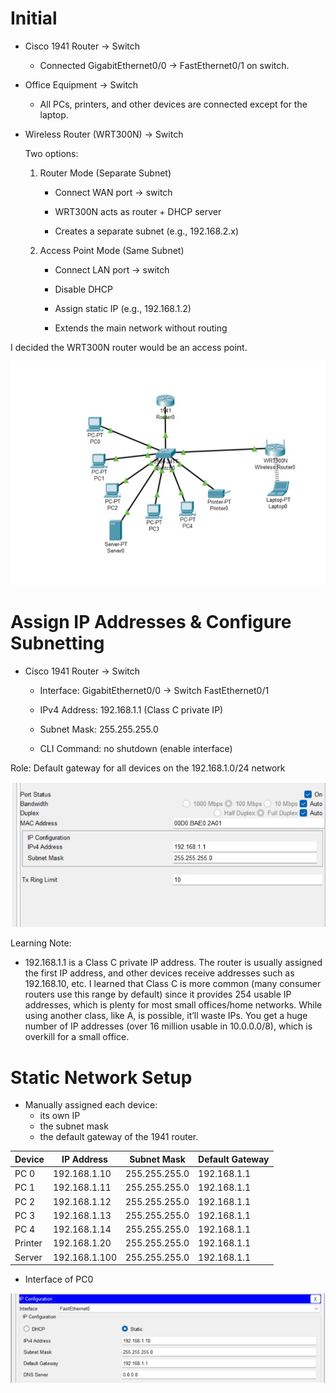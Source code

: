 # Initial

- Cisco 1941 Router → Switch
    - Connected GigabitEthernet0/0 → FastEthernet0/1 on switch.

- Office Equipment → Switch
    - All PCs, printers, and other devices are connected except for the laptop.

- Wireless Router (WRT300N) → Switch

    Two options:

  1. Router Mode (Separate Subnet)

        - Connect WAN port → switch

        - WRT300N acts as router + DHCP server

        - Creates a separate subnet (e.g., 192.168.2.x)

    2. Access Point Mode (Same Subnet) 

        - Connect LAN port → switch

       - Disable DHCP
    
       - Assign static IP (e.g., 192.168.1.2)

       - Extends the main network without routing

I decided the WRT300N router would be an access point. 

![Logical topology](images/image1.jpg)


# Assign IP Addresses & Configure Subnetting

- Cisco 1941 Router → Switch

    - Interface: GigabitEthernet0/0 → Switch FastEthernet0/1

    - IPv4 Address: 192.168.1.1 (Class C private IP)

    - Subnet Mask: 255.255.255.0

    - CLI Command: no shutdown (enable interface)

Role: Default gateway for all devices on the 192.168.1.0/24 network

![1941 Router](images/image2.jpg)

Learning Note:
- 192.168.1.1 is a Class C private IP address. The router is usually assigned the first IP address, and other devices receive addresses such as 192.168.10, etc. I learned that Class C is more common (many consumer routers use this range by default) since it provides 254 usable IP addresses, which is plenty for most small offices/home networks. While using another class, like A, is possible, it’ll waste IPs. You get a huge number of IP addresses (over 16 million usable in 10.0.0.0/8), which is overkill for a small office.

# Static Network Setup

- Manually assigned each device:
    - its own IP
    - the subnet mask
    - the default gateway of the 1941 router.

| Device   | IP Address     | Subnet Mask      | Default Gateway |
|----------|---------------|----------------|----------------|
| PC 0     | 192.168.1.10  | 255.255.255.0  | 192.168.1.1    |
| PC 1     | 192.168.1.11  | 255.255.255.0  | 192.168.1.1    |
| PC 2     | 192.168.1.12  | 255.255.255.0  | 192.168.1.1    |
| PC 3     | 192.168.1.13  | 255.255.255.0  | 192.168.1.1    |
| PC 4     | 192.168.1.14  | 255.255.255.0  | 192.168.1.1    |
| Printer  | 192.168.1.20  | 255.255.255.0  | 192.168.1.1    |
| Server   | 192.168.1.100 | 255.255.255.0  | 192.168.1.1    |




- Interface of PC0

![PC0-Static](images/image3.jpg)

